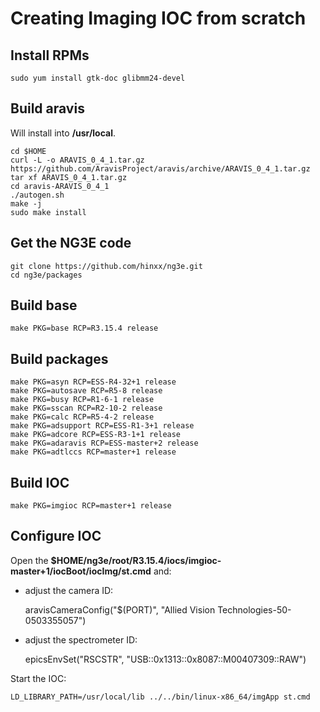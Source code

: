 
# Creating Imaging IOC from scratch

## Install RPMs

	sudo yum install gtk-doc glibmm24-devel


## Build aravis

Will install into __/usr/local__.

	cd $HOME
	curl -L -o ARAVIS_0_4_1.tar.gz https://github.com/AravisProject/aravis/archive/ARAVIS_0_4_1.tar.gz
	tar xf ARAVIS_0_4_1.tar.gz
	cd aravis-ARAVIS_0_4_1
	./autogen.sh
	make -j
	sudo make install

## Get the NG3E code

	git clone https://github.com/hinxx/ng3e.git
	cd ng3e/packages

## Build base

	make PKG=base RCP=R3.15.4 release

## Build packages

	make PKG=asyn RCP=ESS-R4-32+1 release
	make PKG=autosave RCP=R5-8 release
	make PKG=busy RCP=R1-6-1 release
	make PKG=sscan RCP=R2-10-2 release
	make PKG=calc RCP=R5-4-2 release
	make PKG=adsupport RCP=ESS-R1-3+1 release
	make PKG=adcore RCP=ESS-R3-1+1 release
	make PKG=adaravis RCP=ESS-master+2 release
	make PKG=adtlccs RCP=master+1 release

## Build IOC

	make PKG=imgioc RCP=master+1 release

## Configure IOC

Open the __$HOME/ng3e/root/R3.15.4/iocs/imgioc-master+1/iocBoot/iocImg/st.cmd__ and:

* adjust the camera ID:

	aravisCameraConfig("$(PORT)", "Allied Vision Technologies-50-0503355057")
	
* adjust the spectrometer ID:

	epicsEnvSet("RSCSTR", "USB::0x1313::0x8087::M00407309::RAW")

Start the IOC:

	LD_LIBRARY_PATH=/usr/local/lib ../../bin/linux-x86_64/imgApp st.cmd
